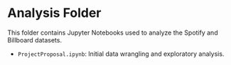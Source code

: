 # Analysis Folder

This folder contains Jupyter Notebooks used to analyze the Spotify and Billboard datasets.  
- `ProjectProposal.ipynb`: Initial data wrangling and exploratory analysis.
